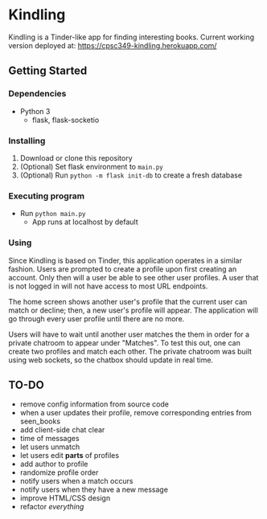 # Kindling

Kindling is a Tinder-like app for finding interesting books.
Current working version deployed at: https://cpsc349-kindling.herokuapp.com/

## Getting Started

### Dependencies

* Python 3
    * flask, flask-socketio

### Installing

1. Download or clone this repository
2. (Optional) Set flask environment to `main.py`
3. (Optional) Run `python -m flask init-db` to create a fresh database

### Executing program

* Run `python main.py`
    * App runs at localhost by default

### Using

Since Kindling is based on Tinder, this application operates in a similar fashion. 
Users are prompted to create a profile upon first creating an account. Only then will a user
be able to see other user profiles. A user that is not logged in will not have access to
most URL endpoints. 

The home screen shows another user's profile that the current user
can match or decline; then, a new user's profile will appear. The application will go through
every user profile until there are no more. 

Users will have to wait until another user matches the them in order for a private chatroom to 
appear under "Matches". To test this out, one can create two profiles and match each other.
The private chatroom was built using web sockets, so the chatbox should update in real time.

## TO-DO
* remove config information from source code
* when a user updates their profile, remove corresponding entries from seen_books
* add client-side chat clear
* time of messages
* let users unmatch
* let users edit **parts** of profiles
* add author to profile
* randomize profile order
* notify users when a match occurs
* notify users when they have a new message
* improve HTML/CSS design
* refactor *everything*
